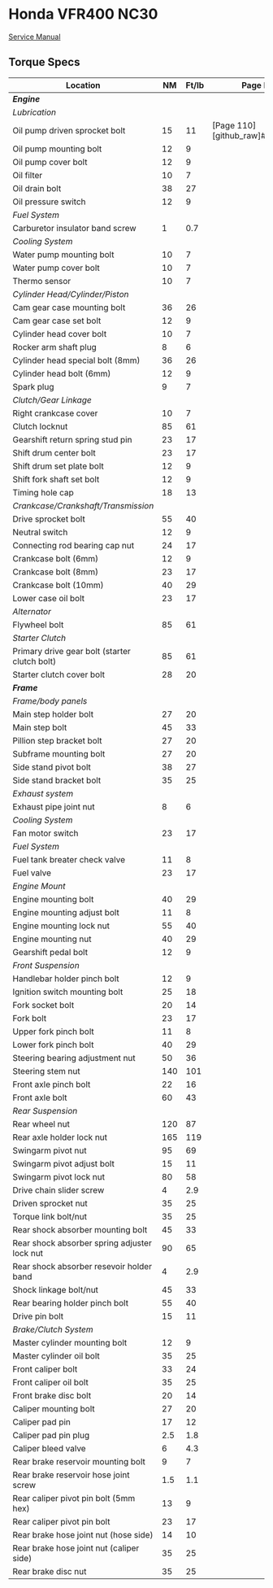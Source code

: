 # Honda VFR400 NC30

[Service Manual](./NC30_Service_Manual.pdf)

## Torque Specs

| **Location**                                  | **NM** | **Ft/lb** | **Page No.** | **Note** |
|-----------------------------------------------|--------|-----------|--------------|----------|
| ***Engine***                                  |        |           |              |
| *Lubrication*                                 |        |           |              |
| Oil pump driven sprocket bolt                 | 15     | 11        | [Page 110][github_raw]#page=110 |
| Oil pump mounting bolt                        | 12     | 9         |              |
| Oil pump cover bolt                           | 12     | 9         |              |
| Oil filter                                    | 10     | 7         |              |
| Oil drain bolt                                | 38     | 27        |              |
| Oil pressure switch                           | 12     | 9         |              |
| *Fuel System*                                 |        |           |              |
| Carburetor insulator band screw               | 1      | 0.7       |              |
| *Cooling System*                              |        |           |              |
| Water pump mounting bolt                      | 10     | 7         |              |
| Water pump cover bolt                         | 10     | 7         |              |
| Thermo sensor                                 | 10     | 7         |              |
| *Cylinder Head/Cylinder/Piston*               |        |           |              |
| Cam gear case mounting bolt                   | 36     | 26        |              |
| Cam gear case set bolt                        | 12     | 9         |              |
| Cylinder head cover bolt                      | 10     | 7         |              |
| Rocker arm shaft plug                         | 8      | 6         |              |
| Cylinder head special bolt (8mm)              | 36     | 26        |              |
| Cylinder head bolt (6mm)                      | 12     | 9         |              |
| Spark plug                                    | 9      | 7         |              |
| *Clutch/Gear Linkage*                         |        |           |              |
| Right crankcase cover                         | 10     | 7         |              |
| Clutch locknut                                | 85     | 61        |              |
| Gearshift return spring stud pin              | 23     | 17        |              |
| Shift drum center bolt                        | 23     | 17        |              |
| Shift drum set plate bolt                     | 12     | 9         |              |
| Shift fork shaft set bolt                     | 12     | 9         |              |
| Timing hole cap                               | 18     | 13        |              |
| *Crankcase/Crankshaft/Transmission*           |        |           |              |
| Drive sprocket bolt                           | 55     | 40        |              |
| Neutral switch                                | 12     | 9         |              |
| Connecting rod bearing cap nut                | 24     | 17        |              |
| Crankcase bolt (6mm)                          | 12     | 9         |              |
| Crankcase bolt (8mm)                          | 23     | 17        |              |
| Crankcase bolt (10mm)                         | 40     | 29        |              |
| Lower case oil bolt                           | 23     | 17        |              |
| *Alternator*                                  |        |           |              |
| Flywheel bolt                                 | 85     | 61        |              |
| *Starter Clutch*                              |        |           |              |
| Primary drive gear bolt (starter clutch bolt) | 85     | 61        |              |
| Starter clutch cover bolt                     | 28     | 20        |              |
| ***Frame***                                   |        |           |              |
| *Frame/body panels*                           |        |           |              |
| Main step holder bolt                         | 27     | 20        |              |
| Main step bolt                                | 45     | 33        |              |
| Pillion step bracket bolt                     | 27     | 20        |              |
| Subframe mounting bolt                        | 27     | 20        |              |
| Side stand pivot bolt                         | 38     | 27        |              |
| Side stand bracket bolt                       | 35     | 25        |              |
| *Exhaust system*                              |        |           |              |
| Exhaust pipe joint nut                        | 8      | 6         |              |
| *Cooling System*                              |        |           |              |
| Fan motor switch                              | 23     | 17        |              |
| *Fuel System*                                 |        |           |              |
| Fuel tank breater check valve                 | 11     | 8         |              |
| Fuel valve                                    | 23     | 17        |              |
| *Engine Mount*                                |        |           |              |
| Engine mounting bolt                          | 40     | 29        |              |
| Engine mounting adjust bolt                   | 11     | 8         |              |
| Engine mounting lock nut                      | 55     | 40        |              |
| Engine mounting nut                           | 40     | 29        |              |
| Gearshift pedal bolt                          | 12     | 9         |              |
| *Front Suspension*                            |        |           |              |
| Handlebar holder pinch bolt                   | 12     | 9         |              |
| Ignition switch mounting bolt                 | 25     | 18        |              |
| Fork socket bolt                              | 20     | 14        |              |
| Fork bolt                                     | 23     | 17        |              |
| Upper fork pinch bolt                         | 11     | 8         |              |
| Lower fork pinch bolt                         | 40     | 29        |              |
| Steering bearing adjustment nut               | 50     | 36        |              |
| Steering stem nut                             | 140    | 101       |              |
| Front axle pinch bolt                         | 22     | 16        |              |
| Front axle bolt                               | 60     | 43        |              |
| *Rear Suspension*                             |        |           |              |
| Rear wheel nut                                | 120    | 87        |              |
| Rear axle holder lock nut                     | 165    | 119       |              |
| Swingarm pivot nut                            | 95     | 69        |              |
| Swingarm pivot adjust bolt                    | 15     | 11        |              |
| Swingarm pivot lock nut                       | 80     | 58        |              |
| Drive chain slider screw                      | 4      | 2.9       |              |
| Driven sprocket nut                           | 35     | 25        |              |
| Torque link bolt/nut                          | 35     | 25        |              |
| Rear shock absorber mounting bolt             | 45     | 33        |              |
| Rear shock absorber spring adjuster lock nut  | 90     | 65        |              |
| Rear shock absorber resevoir holder band      | 4      | 2.9       |              |
| Shock linkage bolt/nut                        | 45     | 33        |              |
| Rear bearing holder pinch bolt                | 55     | 40        |              |
| Drive pin bolt                                | 15     | 11        |              |
| *Brake/Clutch System*                         |        |           |              |
| Master cylinder mounting bolt                 | 12     | 9         |              |
| Master cylinder oil bolt                      | 35     | 25        |              |
| Front caliper bolt                            | 33     | 24        |              |
| Front caliper oil bolt                        | 35     | 25        |              |
| Front brake disc bolt                         | 20     | 14        |              |
| Caliper mounting bolt                         | 27     | 20        |              |
| Caliper pad pin                               | 17     | 12        |              |
| Caliper pad pin plug                          | 2.5    | 1.8       |              |
| Caliper bleed valve                           | 6      | 4.3       |              |
| Rear brake reservoir mounting bolt            | 9      | 7         |              |
| Rear brake reservoir hose joint screw         | 1.5    | 1.1       |              |
| Rear caliper pivot pin bolt (5mm hex)         | 13     | 9         |              |
| Rear caliper pivot pin bolt                   | 23     | 17        |              |
| Rear brake hose joint nut (hose side)         | 14     | 10        |              |
| Rear brake hose joint nut (caliper side)      | 35     | 25        |              |
| Rear brake disc nut                           | 35     | 25        |              |

[github-raw]: https://raw.githubusercontent.com/ollie-galbraith/RVF400-Service-Manual/main/VFR400%20(NC30)/NC30_Service_Manual.pdf